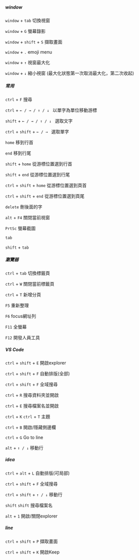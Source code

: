 ##### window

`window` + `tab` 切換視窗

`window` + `G` 螢幕錄影

`window` + `shift` + `S` 擷取畫面

`window` + `.` emoji menu

`window` + `↑` 視窗最大化

`window` + `↓` 縮小視窗 (最大化狀態第一次取消最大化，第二次收起)







##### 常用

`ctrl` + `F` 搜尋

`ctrl` + `← / → / ↑ / ↓ ` 以單字為單位移動游標

`shift` + `← / → / ↑ / ↓ ` 選取文字

`ctrl` + `shift` + `← / → ` 選取單字

`home` 移到行首

`end` 移到行尾

`shift` + `home` 從游標位置選到行首

`shift` + `end` 從游標位置選到行尾

`ctrl` + `shift` + `home` 從游標位置選到頁首

`ctrl` + `shift` + `end` 從游標位置選到頁尾

`delete` 刪後面的字

`alt` + `F4` 關閉當前視窗

`PrtSc` 螢幕截圖

`tab` 

`shift` + `tab` 





##### 瀏覽器

`ctrl` + `tab` 切換標籤頁

`ctrl` + `W` 關閉當前標籤頁

`ctrl` + `T` 新增分頁

`F5` 重新整理

`F6` focus網址列

`F11` 全螢幕

`F12` 開發人員工具





##### VS Code

`ctrl` + `shift` + `E` 開啟explorer

`ctrl` + `shift` + `F` 自動排版(全部)

`ctrl` + `shift` + `F` 全域搜尋

`ctrl` + `R` 搜尋資料夾並開啟

`ctrl` + `E` 搜尋檔案名並開啟

`ctrl` + `K`  `ctrl` + `T` 主題

`ctrl` + `B` 開啟/隱藏側邊欄

`ctrl` + `G` Go to line

`alt` + `↑ / ↓` 移動行





##### idea

`ctrl` + `alt` + `L` 自動排版(可局部)

`ctrl` + `shift` + `F` 全域搜尋

`ctrl` + `shift` + `↑ / ↓` 移動行

`shift`  `shift` 搜尋檔案名

`alt` + `1` 開啟/關閉explorer





##### line

`ctrl` + `shift` + `P` 擷取畫面

`ctrl` + `shift` + `K` 開啟Keep
